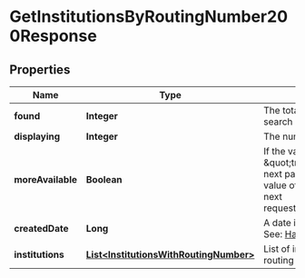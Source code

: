 

# GetInstitutionsByRoutingNumber200Response


## Properties

| Name | Type | Description | Notes |
|------------ | ------------- | ------------- | -------------|
|**found** | **Integer** | The total number of results matching search criteria |  [optional] |
|**displaying** | **Integer** | The number of results returned |  [optional] |
|**moreAvailable** | **Boolean** | If the value of &#x60;moreAvailable&#x60; is \&quot;true\&quot;, you can retrieve the next page of results by increasing the value of the start parameter in your next request:\&quot;...&amp;start&#x3D;6&amp;limit&#x3D;5\&quot; |  [optional] |
|**createdDate** | **Long** | A date in Unix epoch time (in seconds). See: [Handling Epoch Dates and Times](https://developer.mastercard.com/open-banking-us/documentation/codes-and-formats/). |  [optional] |
|**institutions** | [**List&lt;InstitutionsWithRoutingNumber&gt;**](InstitutionsWithRoutingNumber.md) | List of institutions with matching routing numbers |  [optional] |



